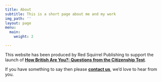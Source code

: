 ```yaml
---
title: About
subtitle: This is a short page about me and my work
img_path: ''
layout: page
menu:
  main:
    weight: 2

---
```

This website has been produced by Red Squirrel Publishing to support the launch of [**How British Are You?: Questions from the Citizenship Test**](https://www.amazon.co.uk/gp/redirect.html?ie=UTF8&location=http%3A%2F%2Fwww.amazon.co.uk%2FHow-British-are-You-Citizenship%2Fdp%2F0955215978%3Fie%3DUTF8%26s%3Dbooks%26qid%3D1222430685%26sr%3D8-1&tag=howbritish-21&linkCode=ur2&camp=1634&creative=6738).

If you have something to say then please [**contact us**](http://www.redsquirrelbooks.com), we’d love to hear from you.
